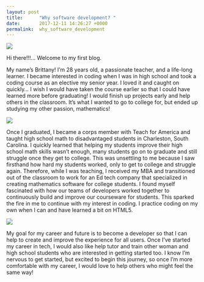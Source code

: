 ```yaml
---
layout: post
title:      "Why software development? "
date:       2017-12-11 14:26:27 +0000
permalink:  why_software_development
---
```



![](https://cdn4.euraxess.org/sites/default/files/services/centres/welcomecenter.png)


Hi there!!!... Welcome to my first blog. 

My name’s Brittany!  I’m 28 years old, a passionate teacher, and a life-long learner. I became interested in coding when I was in high school and took a coding course as an elective my senior year. I loved it and caught on quickly… I wish I would have taken the course earlier so that I could have learned more before graduating!   I would finish up projects early and help others in the classroom.  It’s what I wanted to go to college for, but ended up studying my other passion, mathematics!

![](https://3.bp.blogspot.com/-nwwBGOHjox8/V_aJcZks1NI/AAAAAAAAHSg/k2txvMN1tkIRVhc1nNWWmixWnmp5ZR_PACLcB/s1600/images.jpg)


Once I graduated, I became a corps member with Teach for America and taught high school math to disadvantaged students in Charleston, South Carolina. I quickly learned that helping my students improve their high school math skills wasn’t enough, many students go on to graduate and still struggle once they get to college.  This was unsettling to me because I saw firsthand how hard my students worked, only to get to college and struggle again.  Therefore, while I was teaching, I received my MBA and transitioned out of the classroom to work for an Ed tech company that specialized in creating mathematics software for college students.  I found myself fascinated with how our teams of developers worked together to continuously build and improve our courseware for students.  This sparked the fire in me to continue with my interest in coding.  I practice coding on my own when I can and have learned a bit on HTML5. 

![](https://i2.wp.com/www.kiwanisecc.org/wp-content/uploads/2017/09/goals-graphic.png?resize=300%2C188)

My goal for my career and future is to become a developer so that I can help to create and improve the experience for all users. Once I’ve started my career in tech, I would also like help tutor and train other woman and high school students who are interested in getting started too.  I know I’m nervous to get started, but excited to begin this journey, so once I’m more comfortable with my career, I would love to help others who might feel the same way!
